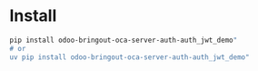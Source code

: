 # Install

```bash
pip install odoo-bringout-oca-server-auth-auth_jwt_demo"
# or
uv pip install odoo-bringout-oca-server-auth-auth_jwt_demo"
```

